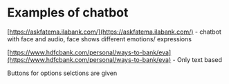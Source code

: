 # Examples of chatbot

[https://askfatema.ilabank.com/](https://askfatema.ilabank.com/) - chatbot with face and audio, face shows different emotions/ expressions

[https://www.hdfcbank.com/personal/ways-to-bank/eva](https://www.hdfcbank.com/personal/ways-to-bank/eva) - Only text based

Buttons for options selctions are given
